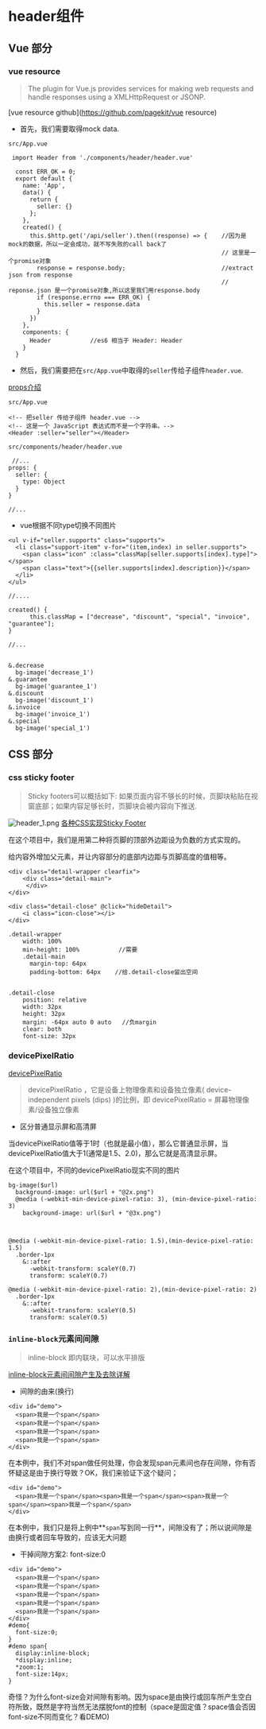 # header组件


## Vue 部分


### vue resource

>The plugin for Vue.js provides services for making web requests and handle responses using a XMLHttpRequest or JSONP.

[vue resource github](https://github.com/pagekit/vue resource)

* 首先，我们需要取得mock data. 

`src/App.vue`

```
 import Header from './components/header/header.vue'

  const ERR_OK = 0;
  export default {
    name: 'App',
    data() {
      return {
        seller: {}
      };
    },
    created() {																					
      this.$http.get('/api/seller').then((response) => {    //因为是mock的数据，所以一定会成功，就不写失败的call back了
      														// 这里是一个promise对象
        response = response.body;                           //extract json from response
        													// reponse.json 是一个promise对象,所以这里我们用response.body
        if (response.errno === ERR_OK) {
          this.seller = response.data
        }
      })
    },
    components: {
      Header           //es6 相当于 Header: Header
    }
  }

```

* 然后，我们需要把在`src/App.vue`中取得的`seller`传给子组件`header.vue`.

[props介绍](https://cn.vuejs.org/v2/guide/components-props.html)

`src/App.vue`
```
<!-- 把seller 传给子组件 header.vue -->
<!-- 这是一个 JavaScript 表达式而不是一个字符串。-->
<Header :seller="seller"></Header>

```

`src/components/header/header.vue`

```
 //...
props: {
  seller: {
    type: Object
  }
}

//...
```


* vue根据不同type切换不同图片


```
<ul v-if="seller.supports" class="supports">
  <li class="support-item" v-for="(item,index) in seller.supports">
    <span class="icon" :class="classMap[seller.supports[index].type]"></span>
    <span class="text">{{seller.supports[index].description}}</span>
  </li>
</ul>

//....

created() {
      this.classMap = ["decrease", "discount", "special", "invoice", "guarantee"];
}

//...


&.decrease
  bg-image('decrease_1')
&.guarantee
  bg-image('guarantee_1')
&.discount
  bg-image('discount_1')
&.invoice
  bg-image('invoice_1')
&.special
  bg-image('special_1')

```

## CSS 部分

### css sticky footer

 >Sticky footers可以概括如下: 如果页面内容不够长的时候，页脚块粘贴在视窗底部；如果内容足够长时，页脚块会被内容向下推送.


![header_1.png](./img/header_1.png)
[各种CSS实现Sticky Footer](https://mp.weixin.qq.com/s?__biz=MzU0OTE3MjE1Mw%3D%3D&mid=2247483693&idx=1&sn=ea846c8a1b404a8a0aa5a5175059e0f4&chksm=fbb2a7fbccc52eed1b62f21503d93449c8425c464d5b4ac576facadf560f95ab9ea8aca5484b&mpshare=1&scene=23&srcid=1120MlKsKxWYxEsbttZ5V0CO)

在这个项目中，我们是用第二种将页脚的顶部外边距设为负数的方式实现的。

给内容外增加父元素，并让内容部分的底部内边距与页脚高度的值相等。

```
<div class="detail-wrapper clearfix">
    <div class="detail-main">
     </div>
</div>

<div class="detail-close" @click="hideDetail">
    <i class="icon-close"></i>
</div>

.detail-wrapper
    width: 100%
    min-height: 100%           //需要
    .detail-main
      margin-top: 64px
      padding-bottom: 64px    //给.detail-close留出空间


.detail-close
    position: relative
    width: 32px
    height: 32px
    margin: -64px auto 0 auto   //负margin
    clear: both
    font-size: 32px
```





### devicePixelRatio

[devicePixelRatio ](https://www.cnblogs.com/moqiutao/p/6818235.html)

>devicePixelRatio ，它是设备上物理像素和设备独立像素( device-independent pixels (dips) )的比例，即 devicePixelRatio = 屏幕物理像素/设备独立像素 

* 区分普通显示屏和高清屏

当devicePixelRatio值等于1时（也就是最小值），那么它普通显示屏，当devicePixelRatio值大于1(通常是1.5、2.0)，那么它就是高清显示屏。


在这个项目中，不同的devicePixelRatio现实不同的图片

```
bg-image($url)
  background-image: url($url + "@2x.png")
  @media (-webkit-min-device-pixel-ratio: 3), (min-device-pixel-ratio: 3)
    background-image: url($url + "@3x.png")



@media (-webkit-min-device-pixel-ratio: 1.5),(min-device-pixel-ratio: 1.5)
  .border-1px
    &::after
      -webkit-transform: scaleY(0.7)
      transform: scaleY(0.7)

@media (-webkit-min-device-pixel-ratio: 2),(min-device-pixel-ratio: 2)
  .border-1px
    &::after
      -webkit-transform: scaleY(0.5)
      transform: scaleY(0.5)

```

### `inline-block`元素间间隙

>inline-block 即内联块，可以水平排版


[inline-block元素间间隙产生及去除详解](http://demo.doyoe.com/css/inline-block-space/)


* 间隙的由来(换行)
```
<div id="demo">
  <span>我是一个span</span>
  <span>我是一个span</span>
  <span>我是一个span</span>
  <span>我是一个span</span>
</div>

```

在本例中，我们不对span做任何处理，你会发现span元素间也存在间隙，你有否怀疑这是由于换行导致？OK，我们来验证下这个疑问；

```
<div id="demo">
  <span>我是一个span</span><span>我是一个span</span><span>我是一个span</span><span>我是一个span</span>
</div>

```

在本例中，我们只是将上例中**`span`写到同一行**，间隙没有了；所以说间隙是由换行或者回车导致的，应该无大问题

* 干掉间隙方案2: font-size:0 

```
<div id="demo">
  <span>我是一个span</span>
  <span>我是一个span</span>
  <span>我是一个span</span>
  <span>我是一个span</span>
  <span>我是一个span</span>
</div>
#demo{
  font-size:0;
}
#demo span{
  display:inline-block;
  *display:inline;
  *zoom:1;
  font-size:14px;
}

```

奇怪？为什么font-size会对间隙有影响。因为space是由换行或回车所产生空白符所致，既然是字符当然无法摆脱font的控制（space是固定值？space值会否因font-size不同而变化？看DEMO)